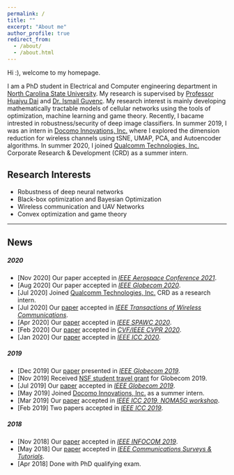 ```yaml
---
permalink: /
title: ""
excerpt: "About me"
author_profile: true
redirect_from: 
  - /about/
  - /about.html
---
```



Hi :), welcome to my homepage.

I am a PhD student in Electrical and Computer engineering  department in [North Carolina State University](https://www.ncsu.edu/). My research is supervised by [Professor Huaiyu Dai](https://people.engr.ncsu.edu/hdai/) and [Dr. Ismail Guvenc](https://sites.google.com/site/iguvenc/). My research interest is mainly developing mathematically tractable models of cellular networks using the tools of optimization, machine learning and game theory. Recently, I bacame intrested in robustness/security of deep image classifiers. In summer 2019, I was an intern in [Docomo Innovations, Inc.](https://www.docomoinnovations.com/) where I  explored the dimension reduction  for wireless channels using tSNE, UMAP, PCA, and Autoencoder algorithms.  In summer 2020, I joined [Qualcomm Technologies, Inc.](https://www.qualcomm.com/)  Corporate Research & Development (CRD) as a summer intern.



## Research Interests

- Robustness of deep neural networks 
- Black-box optimization and Bayesian Optimization
- Wireless communication and UAV Networks
- Convex optimization and game theory


----
## News

##### 2020
- [Nov 2020] Our paper  accepted in [*IEEE Aerospace Conference 2021*](https://aeroconf.org/). 
- [Aug 2020]  Our paper accepted in [*IEEE Globecom 2020*](https://globecom2020.ieee-globecom.org/).
- [Jul 2020] Joined [Qualcomm Technologies, Inc.](https://www.qualcomm.com/)  CRD as a research intern.
- [Jul 2020]  Our [paper](https://ieeexplore.ieee.org/document/9140376) accepted in [ *IEEE Transactions of Wireless Communications*](https://ieeexplore.ieee.org/xpl/RecentIssue.jsp?punumber=7693).
- [Apr 2020]  Our [paper](https://arxiv.org/abs/2005.04585) accepted in [ *IEEE SPAWC 2020*](https://spawc2020.netlify.app/).
 - [Feb 2020]  Our [paper](http://arxiv.org/abs/2003.06468) accepted in [*CVF/IEEE CVPR 2020*](http://cvpr2020.thecvf.com/).
 - [Jan 2020]  Our [paper](https://arxiv.org/abs/2002.10020) accepted in [*IEEE ICC 2020*](https://icc2020.ieee-icc.org/).
 
##### 2019
- [Dec 2019]  Our [paper](https://arxiv.org/abs/1904.07781) presented in [*IEEE Globecom 2019*](https://globecom2019.ieee-globecom.org/).
- [Nov 2019] Received [NSF student travel grant](https://globecom2019.ieee-globecom.org/program/student-travel-grant-winners) for Globecom 2019.
- [Jul 2019]  Our [paper](https://arxiv.org/abs/1904.07781) accepted in [*IEEE Globecom 2019*](https://globecom2019.ieee-globecom.org/).
- [May 2019] Joined [Docomo Innovations, Inc.](https://www.docomoinnovations.com/) as a summer intern.
- [Mar 2019]  Our [paper](https://ieeexplore.ieee.org/document/8756699) accepted in [*IEEE ICC 2019, NOMA5G workshop*](https://icc2019.ieee-icc.org/workshop/w05-5th-international-workshop-non-orthogonal-multiple-access-techniques-5g).
 - [Feb 2019] Two papers accepted in  [*IEEE ICC 2019*](https://icc2019.ieee-icc.org/).

##### 2018
- [Nov 2018] Our [paper](https://ieeexplore.ieee.org/abstract/document/8737472) accepted in [*IEEE INFOCOM 2019*](https://infocom2019.ieee-infocom.org/).
 - [May 2018] Our [paper](https://ieeexplore.ieee.org/abstract/document/8367785) accepted in [*IEEE Communications Surveys & Tutorials*](https://ieeexplore.ieee.org/xpl/RecentIssue.jsp?punumber=9739).
 - [Apr 2018]  Done with PhD qualifying exam.



